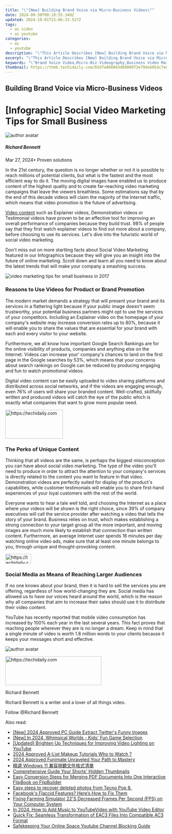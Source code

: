 ```yaml
---
title: "\"[New] Building Brand Voice via Micro-Business Videos\""
date: 2024-09-30T00:18:55.349Z
updated: 2024-10-01T23:06:33.527Z
tags:
  - ai video
  - ai youtube
categories:
  - ai
  - youtube
description: "\"This Article Describes [New] Building Brand Voice via Micro-Business Videos\""
excerpt: "\"This Article Describes [New] Building Brand Voice via Micro-Business Videos\""
keywords: "\"Brand Voice Video,Micro-Biz Videography,Business Video Marketing,Brand Messaging Videos,Small Business Video SEO,Personalized B2C Content,Micro-Entrepreneurship Media\""
thumbnail: https://thmb.techidaily.com/b5d7a060863d8900073e79dab85dc7e851c9bee60e59b4a6159a2401dabd161b.jpg
---
```


## Building Brand Voice via Micro-Business Videos

# \[Infographic\] Social Video Marketing Tips for Small Business

![author avatar](https://images.wondershare.com/filmora/article-images/richard-bennett.jpg)

##### Richard Bennett

 Mar 27, 2024• Proven solutions

In the 21st century, the question is no longer whether or not it is possible to reach millions of potential clients, but what is the fastest and the most efficient way to do it. The moving digital images have enabled us to produce content of the highest quality and to create far-reaching video marketing campaigns that leave the viewers breathless. Some estimations say that by the end of this decade videos will claim the majority of the Internet traffic, which means that video promotion is the future of advertising.

[Video content](https://www.pointvisible.com/blog/video-marketing/) such as Explainer videos, Demonstration videos or Testimonial videos have proven to be an effective tool for improving an overall performance of companies because they build trust. 98% of people say that they first watch explainer videos to find out more about a company, before choosing to use its services. Let's dive into the futuristic world of social video marketing.

Don't miss out on more startling facts about Social Video Marketing featured in our Infographics because they will give you an insight into the future of online marketing. Scroll down and learn all you need to know about the latest trends that will make your company a smashing success.

![video marketing tips for small business in 2017](https://images.wondershare.com/filmora/article-images/video-marketing-tips-for-small-business-in-2017.jpg)

### Reasons to Use Videos for Product or Brand Promotion

The modern market demands a strategy that will present your brand and its services in a flattering light because if your public image doesn't seem trustworthy, your potential business partners might opt to use the services of your competitors. Including an Explainer video on the homepage of your company's website may increase conversion rates up to 80%, because it will enable you to share the values that are essential for your brand with each and every visitor to your website.

Furthermore, we all know how important Google Search Rankings are for the online visibility of products, companies and anything else on the Internet. Videos can increase your' company's chances to land on the first page in the Google searches by 53%, which means that your concerns about search rankings on Google can be reduced by producing engaging and fun to watch promotional videos.

Digital video content can be easily uploaded to video sharing platforms and distributed across social networks, and if the videos are engaging enough, even 76% of users will share your branded content. Well-crafted, skillfully written and produced videos will catch the eye of the public which is exactly what companies that want to grow more popular need.

<!-- affiliate ads begin -->
<a href="https://aligracehair.sjv.io/c/5597632/2135367/19272" target="_top" id="2135367">
  <img src="//a.impactradius-go.com/display-ad/19272-2135367" border="0" alt="https://techidaily.com" width="180" height="90"/>
</a>
<img height="0" width="0" src="https://aligracehair.sjv.io/i/5597632/2135367/19272" style="position:absolute;visibility:hidden;" border="0" />
<!-- affiliate ads end -->

### The Perks of Unique Content

Thinking that all videos are the same, is perhaps the biggest misconception you can have about social video marketing. The type of the video you'll need to produce in order to attract the attention to your company's services is directly related to the content you want to feature in that video. Demonstration videos are perfectly suited for display of the product's capabilities, while customer testimonials will enable you to share first-hand experiences of your loyal customers with the rest of the world.

Everyone wants to hear a tale well told, and choosing the Internet as a place where your videos will be shown is the right choice, since 39% of company executives will call the service provider after watching a video that tells the story of your brand. Business relies on trust, which makes establishing a strong connection to your target group all the more important, and moving images are much more likely to establish that connection than written content. Furthermore, an average Internet user spends 16 minutes per day watching online video ads, make sure that at least one minute belongs to you, through unique and thought-provoking content.

<!-- affiliate ads begin -->
<a href="https://25home.pxf.io/c/5597632/2148634/16836" target="_top" id="2148634">
  <img src="//a.impactradius-go.com/display-ad/16836-2148634" border="0" alt="https://techidaily.com" width="80" height="31"/>
</a>
<img height="0" width="0" src="https://25home.pxf.io/i/5597632/2148634/16836" style="position:absolute;visibility:hidden;" border="0" />
<!-- affiliate ads end -->

### Social Media as Means of Reaching Larger Audiences

If no one knows about your brand, then it is hard to sell the services you are offering, regardless of how world-changing they are. Social media has allowed us to have our voices heard around the world, which is the reason why all companies that aim to increase their sales should use it to distribute their video content.

YouTube has recently reported that mobile video consumption has increased by 100% each year in the last several years. This fact proves that reaching people wherever they are is no longer a dream. Keep in mind that a single minute of video is worth 1.8 million words to your clients because it keeps your messages short and effective.

![author avatar](https://images.wondershare.com/filmora/article-images/richard-bennett.jpg)

<!-- affiliate ads begin -->
<a href="https://aligracehair.sjv.io/c/5597632/1902289/19272" target="_top" id="1902289">
  <img src="//a.impactradius-go.com/display-ad/19272-1902289" border="0" alt="https://techidaily.com" width="300" height="90"/>
</a>
<img height="0" width="0" src="https://aligracehair.sjv.io/i/5597632/1902289/19272" style="position:absolute;visibility:hidden;" border="0" />
<!-- affiliate ads end -->

Richard Bennett

Richard Bennett is a writer and a lover of all things video.

Follow @Richard Bennett

<ins class="adsbygoogle"
      style="display:block"
      data-ad-client="ca-pub-7571918770474297"
      data-ad-slot="8358498916"
      data-ad-format="auto"
      data-full-width-responsive="true"></ins>

<span class="atpl-alsoreadstyle">Also read:</span>
<div><ul>
<li><a href="https://twitter-videos.techidaily.com/new-2024-approved-pc-guide-extract-twitters-funny-images/"><u>[New] 2024 Approved PC Guide Extract Twitter's Funny Images</u></a></li>
<li><a href="https://screen-sharing-recording.techidaily.com/new-in-2024-whimsical-worlds-kids-fun-game-selection/"><u>[New] In 2024, Whimsical Worlds - Kids' Fun Game Selection</u></a></li>
<li><a href="https://youtube-videos.techidaily.com/updated-brighten-up-techniques-for-improving-video-lighting-on-youtube/"><u>[Updated] Brighten Up Techniques for Improving Video Lighting on YouTube</u></a></li>
<li><a href="https://youtube-videos.techidaily.com/2024-approved-a-list-makeup-tutorials-who-to-watch/"><u>2024 Approved A-List Makeup Tutorials Who to Watch ?</u></a></li>
<li><a href="https://some-knowledge.techidaily.com/2024-approved-funimate-unraveled-your-path-to-mastery/"><u>2024 Approved Funimate Unraveled Your Path to Mastery</u></a></li>
<li><a href="https://some-knowledge.techidaily.com/1725289365388-windows-11/"><u>精選 Windows 11 兼容視聽文件格式清單</u></a></li>
<li><a href="https://youtube-videos.techidaily.com/comprehensive-guide-your-shorts-hidden-thumbnails/"><u>Comprehensive Guide Your Shorts' Hidden Thumbnails</u></a></li>
<li><a href="https://win-manuals.techidaily.com/easy-conversion-steps-for-merging-pdf-documents-into-one-interactive-flipbook-on-flipbuilder/"><u>Easy Conversion Steps for Merging PDF Documents Into One Interactive FlipBook on FlipBuilder</u></a></li>
<li><a href="https://phone-solutions.techidaily.com/easy-steps-to-recover-deleted-photos-from-tecno-pop-8-by-fonelab-android-recover-photos/"><u>Easy steps to recover deleted photos from Tecno Pop 8.</u></a></li>
<li><a href="https://facebook.techidaily.com/facebooks-flaccid-features-heres-how-to-fix-them/"><u>Facebook's Flaccid Features? Here’s How to Fix Them</u></a></li>
<li><a href="https://win-able.techidaily.com/fixing-farming-simulator-22s-decreased-frames-per-second-fps-on-your-computer-system/"><u>Fixing Farming Simulator 22'S Decreased Frames Per Second (FPS) on Your Computer System</u></a></li>
<li><a href="https://youtube-videos.techidaily.com/in-2024-how-to-add-music-to-youtubevideo-with-youtube-video-editor/"><u>In 2024, How to Add Music to YouTubeVideo with YouTube Video Editor</u></a></li>
<li><a href="https://tech-revival.techidaily.com/quick-fix-seamless-transformation-of-eac3-files-into-compatible-ac3-format/"><u>Quick Fix: Seamless Transformation of EAC3 Files Into Compatible AC3 Format</u></a></li>
<li><a href="https://youtube-videos.techidaily.com/safekeeping-your-online-space-youtube-channel-blocking-guide/"><u>Safekeeping Your Online Space Youtube Channel Blocking Guide</u></a></li>
</ul></div>

